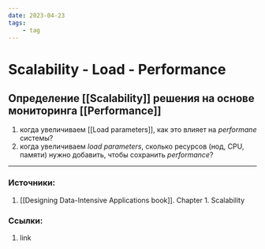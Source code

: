 ```yaml
---
date: 2023-04-23
tags:
    - tag
---
```


# Scalability - Load - Performance

## Определение [[Scalability]] решения на основе мониторинга [[Performance]]

1. когда увеличиваем [[Load parameters]], как это влияет на *performane* системы?
1. когда увеличиваем *load parameters*, сколько ресурсов (нод, CPU, памяти) нужно добавить, чтобы сохранить *performance*?

---

### Источники:

1. [[Designing Data-Intensive Applications book]]. Chapter 1. Scalability

### Ссылки:

1. link